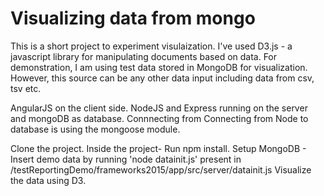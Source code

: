# Visualizing data from mongo

This is a short project to experiment visulaization. I've used D3.js - a javascript library for manipulating documents based on data.
For demonstration, I am using test data stored in MongoDB for visualization. However, this source can be any other data input including data from csv, tsv etc.

AngularJS on the client side. NodeJS and Express running on the server and mongoDB as database. Connnecting from Connecting from Node to database is using the mongoose module.

Clone the project.
Inside the project- Run npm install.
Setup MongoDB - Insert demo data by running 'node datainit.js' present in /testReportingDemo/frameworks2015/app/src/server/datainit.js
Visualize the data using D3.
